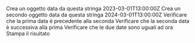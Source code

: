 Crea un oggetto data da questa stringa 2023-03-01T13:00:00Z
Crea un secondo oggetto data da questa stringa 2024-03-01T13:00:00Z
Verificare che la prima data è precedente alla seconda
Verificare che la seconda data è successiva alla prima
Verificare che le due date sono uguali ad ora
Stampa il risultato
